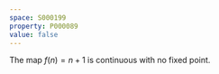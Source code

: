 ```yaml
---
space: S000199
property: P000089
value: false
---
```


The map $f(n) = n + 1$ is continuous with no fixed point.
